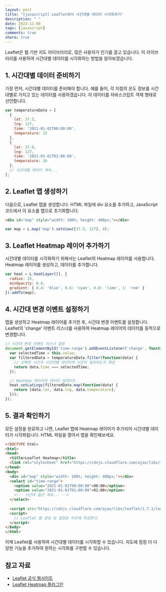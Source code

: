 ```yaml
---
layout: post
title: "[javascript] Leaflet에서 시간대별 데이터 시각화하기"
description: " "
date: 2023-11-08
tags: [javascript]
comments: true
share: true
---
```


Leaflet은 웹 기반 지도 라이브러리로, 많은 사용자가 인기를 끌고 있습니다. 이 라이브러리를 사용하여 시간대별 데이터를 시각화하는 방법을 알아보겠습니다. 

## 1. 시간대별 데이터 준비하기

가장 먼저, 시간대별 데이터를 준비해야 합니다. 예를 들어, 각 지점의 온도 정보를 시간대별로 가지고 있는 데이터를 사용하겠습니다. 이 데이터를 자바스크립트 객체 형태로 선언합니다.

```javascript
var temperatureData = [
  {
    lat: 37.5,
    lng: 127,
    time: '2021-01-01T00:00:00',
    temperature: 15
  },
  {
    lat: 37.6,
    lng: 127,
    time: '2021-01-01T01:00:00',
    temperature: 16
  },
  // 시간대별 데이터 계속...
];
```

## 2. Leaflet 맵 생성하기

다음으로, Leaflet 맵을 생성합니다. HTML 파일에 div 요소를 추가하고, JavaScript 코드에서 이 요소를 맵으로 초기화합니다.

```html
<div id="map" style="width: 100%; height: 400px;"></div>
```

```javascript
var map = L.map('map').setView([37.5, 127], 8);
```

## 3. Leaflet Heatmap 레이어 추가하기

시간대별 데이터를 시각화하기 위해서는 Leaflet의 Heatmap 레이어를 사용합니다. Heatmap 레이어를 생성하고, 데이터를 추가합니다.

```javascript
var heat = L.heatLayer([], {
  radius: 25,
  minOpacity: 0.4,
  gradient: { 0.4: 'blue', 0.6: 'cyan', 0.8: 'lime', 1: 'red' }
}).addTo(map);
```

## 4. 시간대 변경 이벤트 설정하기

맵을 생성하고 Heatmap 레이어를 추가한 후, 시간대 변경 이벤트를 설정합니다. Leaflet의 'change' 이벤트 리스너를 사용하여 Heatmap 레이어의 데이터를 동적으로 변경합니다.

```javascript
// 시간대 변경 이벤트 리스너 설정
document.getElementById('time-range').addEventListener('change', function() {
  var selectedTime = this.value;
  var filteredData = temperatureData.filter(function(data) {
    // 선택한 시간과 시간대별 데이터의 시간이 일치하는지 확인
    return data.time === selectedTime;
  });

  // Heatmap 레이어의 데이터 업데이트
  heat.setLatLngs(filteredData.map(function(data) {
    return [data.lat, data.lng, data.temperature];
  }));
});
```

## 5. 결과 확인하기

모든 설정을 완료하고 나면, Leaflet 맵에 Heatmap 레이어가 추가되어 시간대별 데이터가 시각화됩니다. HTML 파일을 열어서 맵을 확인해보세요.

```html
<!DOCTYPE html>
<html>
<head>
  <title>Leaflet Heatmap</title>
  <link rel="stylesheet" href="https://cdnjs.cloudflare.com/ajax/libs/leaflet/1.7.1/leaflet.css" />
</head>
<body>
  <div id="map" style="width: 100%; height: 400px;"></div>
  <select id="time-range">
    <option value="2021-01-01T00:00:00">00:00</option>
    <option value="2021-01-01T01:00:00">01:00</option>
    <!-- 시간대 옵션 계속... -->
  </select>
  
  <script src="https://cdnjs.cloudflare.com/ajax/libs/leaflet/1.7.1/leaflet.js"></script>
  <script>
    // Leaflet 맵 생성 및 설정은 이곳에 작성한다.
  </script>
</body>
</html>
```

이제 Leaflet를 사용하여 시간대별 데이터를 시각화할 수 있습니다. 지도에 점점 더 다양한 기능을 추가하여 원하는 시각화를 구현할 수 있습니다.

## 참고 자료
- [Leaflet 공식 웹사이트](https://leafletjs.com/)
- [Leaflet Heatmap 플러그인](https://github.com/Leaflet/Leaflet.heat)